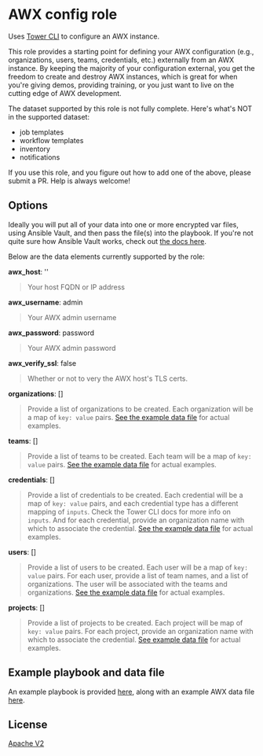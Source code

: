 # AWX config role

Uses [Tower CLI](https://github.com/ansible/tower-cli) to configure an AWX instance.

This role provides a starting point for defining your AWX configuration (e.g., organizations, users, teams, credentials, etc.) externally from an AWX instance. By keeping the majority of your configuration external, you get the freedom to create and destroy AWX instances, which is great for when you're giving demos, providing training, or you just want to live on the cutting edge of AWX development.

The dataset supported by this role is not fully complete. Here's what's NOT in the supported dataset:

- job templates
- workflow templates
- inventory
- notifications

If you use this role, and you figure out how to add one of the above, please submit a PR. Help is always welcome!

## Options

Ideally you will put all of your data into one or more encrypted var files, using Ansible Vault, and then pass the file(s) into the playbook. If you're not quite sure how Ansible Vault works, check out [the docs here](http://docs.ansible.com/ansible/latest/vault.html).

Below are the data elements currently supported by the role:

**awx_host**: '' 
> Your host FQDN or IP address

**awx_username**: admin
> Your AWX admin username

**awx_password**: password
> Your AWX admin password

**awx_verify_ssl**: false
> Whether or not to very the AWX host's TLS certs.

**organizations**: []
> Provide a list of organizations to be created. Each organization will be a map of `key: value` pairs. [See the example data file](./awx-example-data.yml) for actual examples.

**teams**: []
> Provide a list of teams to be created. Each team will be a map of `key: value` pairs. [See the example data file](./awx-example-data.yml) for actual examples.

**credentials**: []
> Provide a list of credentials to be created. Each credential will be a map of `key: value` pairs, and each credential type has a different mapping of `inputs`. Check the Tower CLI docs for more info on `inputs`. And for each credential, provide an organization name with which to associate the credential. [See the example data file](./awx-example-data.yml) for actual examples.

**users**: []
> Provide a list of users to be created. Each user will be a map of `key: value` pairs. For each user, provide a list of team names, and a list of organizations. The user will be associated with the teams and organizations. [See the example data file](./awx-example-data.yml) for actual examples.

**projects**: []
> Provide a list of projects to be created. Each project will be map of `key: value` pairs. For each project, provide an organization name with which to associate the credential. [See example data file](./awx-example-data.yml) for actual examples.

## Example playbook and data file

An example playbook is provided [here](./awx-setup.yml), along with an example AWX data file [here](./awx-example-data.yml).

## License

[Apache V2](./LICENSE)

